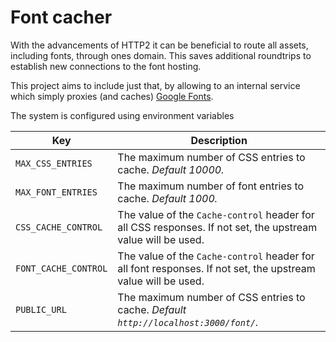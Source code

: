 # Font cacher

With the advancements of HTTP2 it can be beneficial to route all assets, including fonts, through ones domain.
This saves additional roundtrips to establish new connections to the font hosting.

This project aims to include just that, by allowing to an internal service which simply proxies (and caches) [Google Fonts](https://fonts.google.com/).

The system is configured using environment variables

| Key | Description |
|---|---|
| `MAX_CSS_ENTRIES` | The maximum number of CSS entries to cache. _Default 10000._ |
| `MAX_FONT_ENTRIES` | The maximum number of font entries to cache. _Default 1000._ |
| `CSS_CACHE_CONTROL` | The value of the `Cache-control` header for all CSS responses. If not set, the upstream value will be used. |
| `FONT_CACHE_CONTROL` | The value of the `Cache-control` header for all font responses. If not set, the upstream value will be used. |
| `PUBLIC_URL` | The maximum number of CSS entries to cache. _Default `http://localhost:3000/font/`._ |


